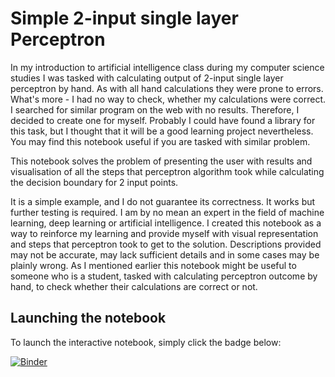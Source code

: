 # Simple 2-input single layer Perceptron

In my introduction to artificial intelligence class during my computer science studies I was tasked with calculating output of 2-input single layer perceptron by hand. As with all hand calculations they were prone to errors. What's more - I had no way to check, whether my calculations were correct. I searched for similar program on the web with no results. Therefore, I decided to create one for myself. Probably I could have found a library for this task, but I thought that it will be a good learning project nevertheless. You may find this notebook useful if you are tasked with similar problem.

This notebook solves the problem of presenting the user with results and visualisation of all the steps that perceptron algorithm took while calculating the decision boundary for 2 input points.

 It is a simple example, and I do not guarantee its correctness. It works but further testing is required. I am by no mean an expert in the field of machine learning, deep learning or artificial intelligence. I created this notebook as a way to reinforce my learning and provide myself with visual representation and steps that perceptron took to get to the solution. Descriptions provided may not be accurate, may lack sufficient details and in some cases may be plainly wrong.  As I mentioned earlier this notebook might be useful to someone who is a student, tasked with calculating perceptron outcome by hand, to check whether their calculations are correct or not.
 
## Launching the notebook

To launch the interactive notebook, simply click the badge below:

[![Binder](https://mybinder.org/badge_logo.svg)](https://mybinder.org/v2/gh/Kielx/2-Input-Single-Layer-Perceptron/HEAD)